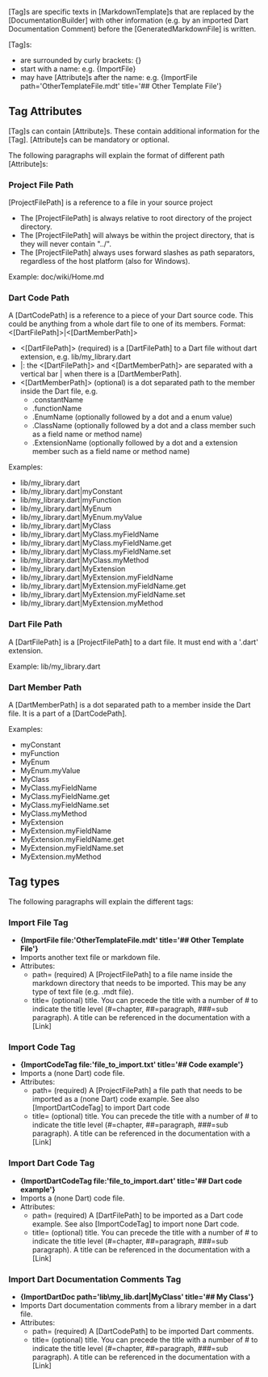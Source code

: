 [//]: # (This file was generated from: doc/template/03-Tags.mdt using the documentation_builder package on: 2021-09-10 19:47:13.945930.)
<a id='lib-parser-tag-parser-dart-tag'></a>[Tag]s are specific texts in [MarkdownTemplate]s that are replaced by the
 [DocumentationBuilder] with other information
 (e.g. by an imported Dart Documentation Comment) before the
 [GeneratedMarkdownFile] is written.

[Tag]s:
- are surrounded by curly brackets: {}
- start with a name: e.g.  {ImportFile&rcub;
- may have [Attribute]s after the name:
  e.g. {ImportFile path='OtherTemplateFile.mdt' title='## Other Template File'&rcub;


<a id='tag-attributes'></a>
## Tag Attributes
[Tag]s can contain [Attribute]s. These contain additional information for the [Tag].
[Attribute]s can be mandatory or optional.

The following paragraphs will explain the format of different path [Attribute]s:

<a id='project-file-path'></a>
### Project File Path
[ProjectFilePath] is a reference to a file in your source project
- The [ProjectFilePath] is always relative to root directory of the project directory.
- The [ProjectFilePath] will always be within the project directory, that is they will never contain "../".
- The [ProjectFilePath] always uses forward slashes as path separators, regardless of the host platform (also for Windows).

Example: doc/wiki/Home.md


<a id='dart-code-path'></a>
### Dart Code Path
A [DartCodePath] is a reference to a piece of your Dart source code.
This could be anything from a whole dart file to one of its members.
Format: <[DartFilePath]>|<[DartMemberPath]>
- <[DartFilePath]> (required) is a [DartFilePath] to a Dart file without dart extension, e.g. lib/my_library.dart
- |: the <[DartFilePath]> and <[DartMemberPath]> are separated with a vertical bar | when there is a [DartMemberPath].
- <[DartMemberPath]> (optional) is a dot separated path to the member inside the Dart file, e.g.
  - .constantName
  - .functionName
  - .EnumName (optionally followed by a dot and a enum value)
  - .ClassName (optionally followed by a dot and a class member such as a field name or method name)
  - .ExtensionName  (optionally followed by a dot and a extension member such as a field name or method name)

Examples:
- lib/my_library.dart
- lib/my_library.dart|myConstant
- lib/my_library.dart|myFunction
- lib/my_library.dart|MyEnum
- lib/my_library.dart|MyEnum.myValue
- lib/my_library.dart|MyClass
- lib/my_library.dart|MyClass.myFieldName
- lib/my_library.dart|MyClass.myFieldName.get
- lib/my_library.dart|MyClass.myFieldName.set
- lib/my_library.dart|MyClass.myMethod
- lib/my_library.dart|MyExtension
- lib/my_library.dart|MyExtension.myFieldName
- lib/my_library.dart|MyExtension.myFieldName.get
- lib/my_library.dart|MyExtension.myFieldName.set
- lib/my_library.dart|MyExtension.myMethod


<a id='dart-file-path'></a>
### Dart File Path
A [DartFilePath] is a [ProjectFilePath] to a dart file.
It must end with a '.dart' extension.

Example: lib/my_library.dart


<a id='dart-member-path'></a>
### Dart Member Path
A [DartMemberPath] is a dot separated path to a member inside the Dart file.
It is a part of a [DartCodePath].

Examples:
- myConstant
- myFunction
- MyEnum
- MyEnum.myValue
- MyClass
- MyClass.myFieldName
- MyClass.myFieldName.get
- MyClass.myFieldName.set
- MyClass.myMethod
- MyExtension
- MyExtension.myFieldName
- MyExtension.myFieldName.get
- MyExtension.myFieldName.set
- MyExtension.myMethod


## Tag types
The following paragraphs will explain the different tags:

<a id='import-file-tag'></a>
### Import File Tag
- **{ImportFile file:'OtherTemplateFile.mdt' title='## Other Template File'&rcub;**
- Imports another text file or markdown file.
- Attributes:
  - path= (required) A [ProjectFilePath] to a file name inside the markdown
    directory that needs to be imported. This may be any type of text file (e.g. .mdt file).
  - title= (optional) title. You can precede the title with a number of #
    to indicate the title level (#=chapter, ##=paragraph, ###=sub paragraph).
    A title can be referenced in the documentation with a [Link]


<a id='import-code-tag'></a>
### Import Code Tag
- **{ImportCodeTag file:'file_to_import.txt' title='## Code example'&rcub;**
- Imports a (none Dart) code file.
- Attributes:
  - path= (required) A [ProjectFilePath] a file path that needs to be imported as a (none Dart) code example. See also [ImportDartCodeTag] to import Dart code
  - title= (optional) title. You can precede the title with a number of # to indicate the title level (#=chapter, ##=paragraph, ###=sub paragraph). A title can be referenced in the documentation with a [Link]


<a id='import-dart-code-tag'></a>
### Import Dart Code Tag
- **{ImportDartCodeTag file:'file_to_import.dart' title='## Dart code example'&rcub;**
- Imports a (none Dart) code file.
- Attributes:
  - path= (required) A [DartFilePath] to be imported as a Dart code example. See also [ImportCodeTag] to import none Dart code.
  - title= (optional) title. You can precede the title with a number of # to indicate the title level (#=chapter, ##=paragraph, ###=sub paragraph). A title can be referenced in the documentation with a [Link]


<a id='import-dart-documentation-comments-tag'></a>
### Import Dart Documentation Comments Tag
- **{ImportDartDoc path='lib\my_lib.dart|MyClass' title='## My Class'&rcub;**
- Imports Dart documentation comments from a library member in a dart file.
- Attributes:
  - path= (required) A [DartCodePath] to be imported Dart comments.
  - title= (optional) title. You can precede the title with a number of # to indicate the title level (#=chapter, ##=paragraph, ###=sub paragraph). A title can be referenced in the documentation with a [Link]

